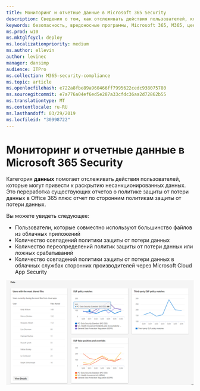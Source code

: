 ```yaml
---
title: Мониторинг и отчетные данные в Microsoft 365 Security
description: Сведения о том, как отслеживать действия пользователей, которые могут привести к раскрытию несанкционированных данных.
keywords: безопасность, вредоносные программы, Microsoft 365, M365, центр безопасности, монитор, отчет, данные
ms.prod: w10
ms.mktglfcycl: deploy
ms.localizationpriority: medium
ms.author: ellevin
author: levinec
manager: dansimp
audience: ITPro
ms.collection: M365-security-compliance
ms.topic: article
ms.openlocfilehash: e722a8fbe89a960466ff7995622cedc938075780
ms.sourcegitcommit: e7a776a04ef6ed5e287a33cfdc36aa2d72862b55
ms.translationtype: MT
ms.contentlocale: ru-RU
ms.lasthandoff: 03/29/2019
ms.locfileid: "30998722"
---
```

# <a name="monitor-and-report-data-in-microsoft-365-security"></a>Мониторинг и отчетные данные в Microsoft 365 Security

Категория **данных** помогает отслеживать действия пользователей, которые могут привести к раскрытию несанкционированных данных. Это переработка существующих отчетов о политике защиты от потери данных в Office 365 плюс отчет по сторонним политикам защиты от потери данных.

Вы можете увидеть следующее:

* Пользователи, которые совместно используют большинство файлов из облачных приложений
* Количество совпадений политики защиты от потери данных
* Количество переопределений политик защиты от потери данных или ложных срабатываний
* Количество совпадений политики защиты от потери данных в облачных службах сторонних производителей через Microsoft Cloud App Security

![Категория данных страницы отчетов о _Амп_ мониторинга](./media/security-docs/data.png)
